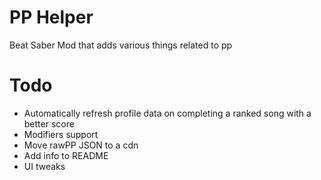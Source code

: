 # PP Helper
Beat Saber Mod that adds various things related to pp

# Todo
  - Automatically refresh profile data on completing a ranked song with a better score
  - Modifiers support
  - Move rawPP JSON to a cdn
  - Add info to README
  - UI tweaks